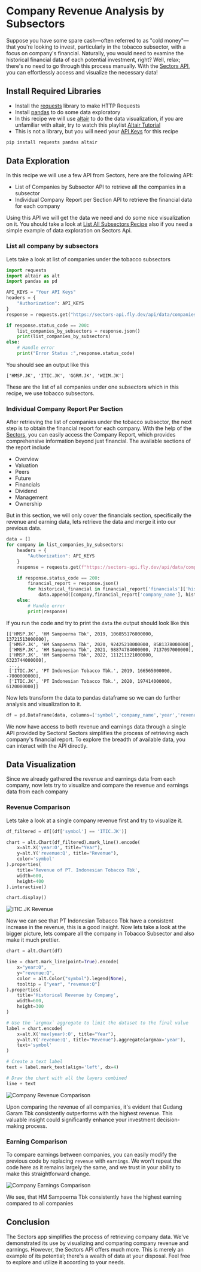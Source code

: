 # Company Revenue Analysis by Subsectors

Suppose you have some spare cash—often referred to as "cold money"—that you're looking to invest, particularly in the tobacco subsector, with a focus on company's financial. Naturally, you would need to examine the historical financial data of each potential investment, right? Well, relax; there's no need to go through this process manually. With the [Sectors API](https://www.sectors.app/api), you can effortlessly access and visualize the necessary data!

## Install Required Libraries
- Install the [requests](https://requests.readthedocs.io/en/latest/) library to make HTTP Requests
- Install [pandas](https://pypi.org/project/pandas/) to do some data exploratory
- In this recipe we will use [altair](https://pypi.org/project/matplotlib/) to do the data visualization, if you are unfamiliar with altair, try to watch this playlist [Altair Tutorial](https://youtube.com/playlist?list=PLXsFtK46HZxXBddVC0FqmbGdlvbDbaqzx&si=cWtD0cFtwKg0b75v)
- This is not a library, but you will need your [API Keys](https://www.subsectors.app/api) for this recipe

```python
pip install requests pandas altair
```

## Data Exploration
In this recipe we will use a few API from Sectors, here are the following API:

- List of Companies by Subsector API to retrieve all the companies in a subsector
- Individual Company Report per Section API to retrieve the financial data for each company

Using this API we will get the data we need and do some nice visualization on it. You should take a look at [List All Subsectors Recipe](./01_list_all_subsectors.md) also if you need a simple example of data exploration on Sectors Api.

### List all company by subsectors
Lets take a look at list of companies under the tobacco subsectors

```python
import requests
import altair as alt
import pandas as pd

API_KEYS = "Your API Keys"
headers = {
    "Authorization": API_KEYS
}
response = requests.get("https://sectors-api.fly.dev/api/data/companies/?sub_sector=tobacco", headers = headers)

if response.status_code == 200:
    list_companies_by_subsectors = response.json()
    print(list_companies_by_subsectors)
else:
	# Handle error
	print("Error Status :",response.status_code)
```

You should see an output like this
```
['HMSP.JK', 'ITIC.JK', 'GGRM.JK', 'WIIM.JK']
```

These are the list of all companies under one subsectors which in this recipe, we use tobacco subsectors.

### Individual Company Report Per Section
After retrieving the list of companies under the tobacco subsector, the next step is to obtain the financial report for each company. With the help of the [Sectors](www.sectors.app), you can easily access the Company Report, which provides comprehensive information beyond just financial. The available sections of the report include

- Overview
- Valuation
- Peers
- Future
- Financials
- Dividend
- Management
- Ownership

But in this section, we will only cover the financials section, specifically the revenue and earning data, lets retrieve the data and merge it into our previous data.

```python
data = []
for company in list_companies_by_subsectors:
    headers = {
        "Authorization": API_KEYS
    }
    response = requests.get(f"https://sectors-api.fly.dev/api/data/company/report/{company}/?sections=financials", headers = headers)

    if response.status_code == 200:
        financial_report = response.json()
        for historical_financial in financial_report['financials']['historical_financials']:
            data.append([company,financial_report['company_name'], historical_financial['year'], historical_financial['revenue'], historical_financial['earnings']])
    else:
        # Handle error
        print(response)
```

If you run the code and try to print the `data` the output should look like this
```
[['HMSP.JK', 'HM Sampoerna Tbk', 2019, 106055176000000, 13721513000000],
 ['HMSP.JK', 'HM Sampoerna Tbk', 2020, 92425210000000, 8581378000000],
 ['HMSP.JK', 'HM Sampoerna Tbk', 2021, 98874784000000, 7137097000000],
 ['HMSP.JK', 'HM Sampoerna Tbk', 2022, 111211321000000, 6323744000000],
 ...,
 ['ITIC.JK', 'PT Indonesian Tobacco Tbk.', 2019, 166565000000, -7000000000],
 ['ITIC.JK', 'PT Indonesian Tobacco Tbk.', 2020, 197414000000, 6120000000]]
```

Now lets transform the data to pandas dataframe so we can do further analysis and visualization to it.

```python
df = pd.DataFrame(data, columns=['symbol','company_name','year','revenue','earnings'])
```

We now have access to both revenue and earnings data through a single API provided by Sectors! Sectors simplifies the process of retrieving each company's financial report. To explore the breadth of available data, you can interact with the API directly.

## Data Visualization

Since we already gathered the revenue and earnings data from each company, now lets try to visualize and compare the revenue and earnings data from each company

### Revenue Comparison

Lets take a look at a single company revenue first and try to visualize it.

```python
df_filtered = df[(df['symbol'] == 'ITIC.JK')]

chart = alt.Chart(df_filtered).mark_line().encode(
    x=alt.X('year:O', title="Year"),
    y=alt.Y('revenue:Q', title="Revenue"),
    color='symbol'
).properties(
    title='Revenue of PT. Indonesian Tobacco Tbk',
    width=600,
    height=400
).interactive()

chart.display()
```
![ITIC.JK Revenue](./image/ITIC_JK_Revenue.png)

Now we can see that PT Indonesian Tobacco Tbk have a consistent increase in the revenue, this is a good insight. Now lets take a look at the bigger picture, lets compare all the company in Tobacco Subsector and also make it much prettier.

```python
chart = alt.Chart(df)

line = chart.mark_line(point=True).encode(
    x="year:O",
    y="revenue:Q",
    color = alt.Color("symbol").legend(None),
    tooltip = ["year", "revenue:Q"]
).properties(
    title='Historical Revenue by Company',
    width=600,
    height=300
)

# Use the `argmax` aggregate to limit the dataset to the final value
label = chart.encode(
    x=alt.X('max(year):O', title="Year"),
    y=alt.Y('revenue:Q', title="Revenue").aggregate(argmax='year'),
    text='symbol'
)

# Create a text label
text = label.mark_text(align='left', dx=4)

# Draw the chart with all the layers combined
line + text
```
![Company Revenue Comparison](./image/company_revenue_comparison.png)

Upon comparing the revenue of all companies, it's evident that Gudang Garam Tbk consistently outperforms with the highest revenue. This valuable insight could significantly enhance your investment decision-making process.

### Earning Comparison

To compare earnings between companies, you can easily modify the previous code by replacing `revenue` with `earnings`. We won't repeat the code here as it remains largely the same, and we trust in your ability to make this straightforward change.

![Company Earnings Comparison](./image/company_earnings_comparison.png)

We see, that HM Sampoerna Tbk consistently have the highest earning compared to all companies

## Conclusion
The Sectors app simplifies the process of retrieving company data. We've demonstrated its use by visualizing and comparing company revenue and earnings. However, the Sectors API offers much more. This is merely an example of its potential; there's a wealth of data at your disposal. Feel free to explore and utilize it according to your needs.